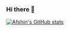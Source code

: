 ### Hi there 👋

[![Afshin's GitHub stats](https://github-readme-stats.vercel.app/api?username=AfshinPardeyaghoot)](https://github.com/AfshinPardeyaghoot/github-readme-stats)
